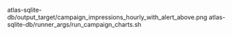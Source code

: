 atlas-sqlite-db/output_target/campaign_impressions_hourly_with_alert_above.png
 atlas-sqlite-db/runner_args/run_campaign_charts.sh
